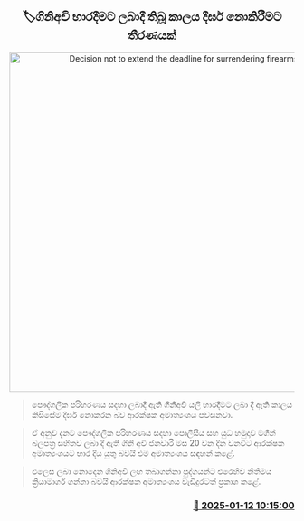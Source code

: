 <p align='center'><b><h2 align='center' title='Decision not to extend the deadline for surrendering firearms'>🏷ගිනිඅවි භාරදීමට ලබාදී තිබූ කාලය දීර්ඝ නොකිරීමට තීරණයක්</h2></b></p>
<p align='center'><img src='https://helakuru.sgp1.cdn.digitaloceanspaces.com/esana/images/lib/pistol-gun.jpg' width='600' alt='Decision not to extend the deadline for surrendering firearms'></p>

> ​පෞද්ගලික පරිහරණය සදහා ලබාදී ඇති ගිනිඅවි යලි භාරදීමට ලබා දී ඇති කාලය කිසිසේම දීර්ඝ නොකරන බව ආරක්ෂක අමාත්‍යංශය පවසනවා.

> ඒ අනුව දැනට පෞද්ගලික පරිහරණය සදහා පොලීසිය සහ යුධ හමුදාව මගින් බලපත්‍ර සහිතව ලබා දී ඇති ගිනි අවි ජනවාරි මස 20 වන දින වනවිට ආරක්ෂක අමාත්‍යංශයට භාර දිය යුතු බවයි එම අමාත්‍යංශය සඳහන් කළේ.

> එලෙස ලබා නොදෙන ගිනිඅවි ල​ඟ තබාගන්නා පුද්ගයන්ට එරෙහිව නීතීමය ක්‍රියාමාර්ග ගන්නා බවයි ආරක්ෂක අමාත්‍යංශය වැඩිදුරටත් ප්‍රකාශ කළේ. 



<h3 align='right'><a href='https://www.helakuru.lk/esana/p/106533/'>📅 2025-01-12 10:15:00</a></h3>
